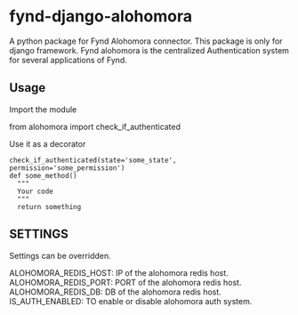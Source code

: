 # fynd-django-alohomora

A python package for Fynd Alohomora connector.
This package is only for django framework.
Fynd alohomora is the centralized Authentication system for several applications of Fynd.


## Usage

Import the module

from alohomora import check_if_authenticated

Use it as a decorator

```
check_if_authenticated(state='some_state', permission='some_permission')
def some_method()
  """
  Your code
  """
  return something

```

## SETTINGS

Settings can be overridden.

ALOHOMORA_REDIS_HOST: IP of the alohomora redis host.
ALOHOMORA_REDIS_PORT: PORT of the alohomora redis host.
ALOHOMORA_REDIS_DB: DB of the alohomora redis host.
IS_AUTH_ENABLED: TO enable or disable alohomora auth system.
